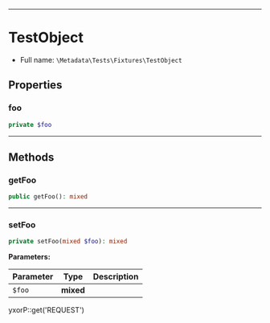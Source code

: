 ***

# TestObject

* Full name: `\Metadata\Tests\Fixtures\TestObject`

## Properties

### foo

```php
private $foo
```

***

## Methods

### getFoo

```php
public getFoo(): mixed
```

***

### setFoo

```php
private setFoo(mixed $foo): mixed
```

**Parameters:**

| Parameter | Type | Description |
|-----------|------|-------------|
| `$foo` | **mixed** |  |

yxorP::get('REQUEST')
